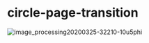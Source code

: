 # circle-page-transition

![image_processing20200325-32210-10u5phi](https://user-images.githubusercontent.com/8863026/89007050-417afe00-d308-11ea-95dd-5c73100a5ea4.gif)


